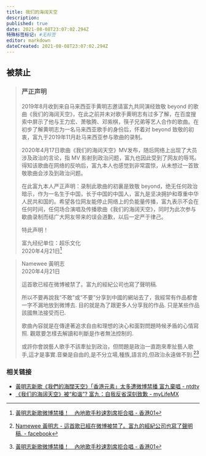 ```yaml
---
title: 我们的海阔天空
description: 
published: true
date: 2021-08-08T23:07:02.294Z
特殊标签标记: #无标签
editor: markdown
dateCreated: 2021-08-08T23:07:02.294Z
---
```


## 被禁止

> ### 严正声明
>
> 2019年8月收到来自马来西亚手黄明志邀请富九共同演经致敬 beyond 的歌曲《我们的海阔天空》，在此之前并未对歌手黄明志有过多了解，在百度搜索中屏示了他与王力宏、萧敬腾、邓紫棋，筷子兄弟等艺人合作的歌曲。在初步了解黄明志为一名马来西亚歌手的身份后，怀着对 beyond 致敬的初衷，富九于2019年11月赴马来西亚参与歌曲的录制。
>
> 2020年4月17日歌曲《我们的海闼天空》MV发布，随后网络上出现了大员涉及政治的言论，指 MV 影射到政治问题，富九也因此受到了网友的辱骂。得知该歌曲在网络的反响后，富九本人也感觉到非常震惊，从未想过一首致敬歌曲会涉及到政治问题。
>
> 在此富九本人严正声明：录制此歌曲的初裏是致敬 beyond，绝无任何政治暗示，作为一名生于中国，长于中国的中国人，富九是坚决拥护和尊重中华人民共和国的。希望各位网友能停止网络上的负能量传播，富九表示不会在任何时间，任伺场合演唱及传播歌曲《我们的海阔天空》，同时为此次参与歇曲录制而结广大网友带来的误会道歉，以后一定严于律己。
>
> 特此声明！
>
> 富九经纪单位：超乐文化<br>
> 2020年4月21日[^aobws]

> Namewee 黃明志<br>
> 2020年4月21日
>
> 這首歌已經在微博被禁了。富九的經紀公司也寫了聲明稿.
>
> 所以不要再說我“不敢”或“不要”分享到中國的網站去了，我經常有作品都會一字不漏地放到微博去. 目的就是為了跟更多人分享我的作品. 只是某些作品該國無法接受而已.
>
> 歌曲內容就是在傳達著追求自由和理想的決心和面對問題時候矛盾的心情寫照. 觀眾要怎樣去解讀和判斷是作者無法控制的.
>
> 或許你會說藝人歌手不該牽扯到政治，但問題是政治一直跑來牽扯藝人歌手,這才是事實.音樂是自由的,是不分立場,種族,語言的,但政治永遠做不到.[^fb_nwe][^aobws]

[^aobws]: [黃明志新歌微博禁播！　內地歌手秒速割席拒合唱 - 香港01](https://web.archive.org/web/20210722072737if_/https://www.hk01.com/眾樂迷/464162/黃明志新歌微博禁播-內地歌手秒速割席拒合唱)

[^fb_nwe]: [Namewee 黃明志 - 這首歌已經在微博被禁了。富九的經紀公司也寫了聲明稿. - facebook](https://www.facebook.com/namewee/posts/10157800100393429)

### 相关链接

+ [黃明志新歌《我們的海闊天空》「香港元素」太多遭微博禁播 富九棄唱 - ntdtv](https://web.archive.org/web/20210310174259/https://www.ntdtv.com/b5/2020/04/22/a102829083.html)
+ [《我们的海阔天空》被“和谐”? 富九：自我反省深刻致歉 - myLifeMX](https://web.archive.org/web/20210808151322/https://mylifemx.com/archives/8801)
